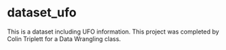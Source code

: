 # dataset_ufo
This is a dataset including UFO information. This project was completed by Colin Triplett for a Data Wrangling class. 
